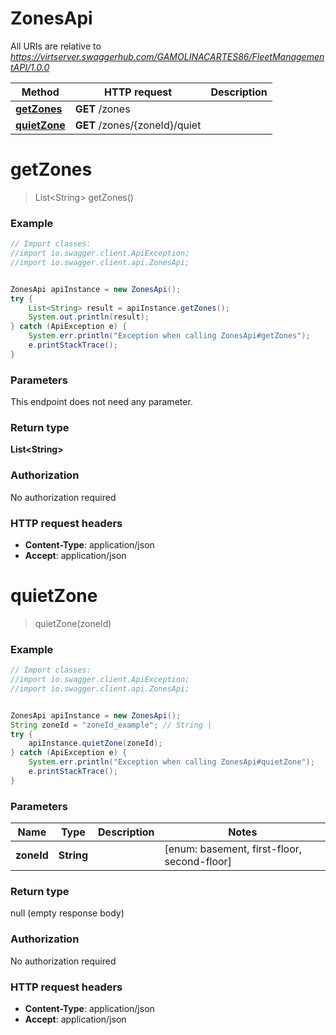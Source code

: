 # ZonesApi

All URIs are relative to *https://virtserver.swaggerhub.com/GAMOLINACARTES86/FleetManagementAPI/1.0.0*

Method | HTTP request | Description
------------- | ------------- | -------------
[**getZones**](ZonesApi.md#getZones) | **GET** /zones | 
[**quietZone**](ZonesApi.md#quietZone) | **GET** /zones/{zoneId}/quiet | 


<a name="getZones"></a>
# **getZones**
> List&lt;String&gt; getZones()



### Example
```java
// Import classes:
//import io.swagger.client.ApiException;
//import io.swagger.client.api.ZonesApi;


ZonesApi apiInstance = new ZonesApi();
try {
    List<String> result = apiInstance.getZones();
    System.out.println(result);
} catch (ApiException e) {
    System.err.println("Exception when calling ZonesApi#getZones");
    e.printStackTrace();
}
```

### Parameters
This endpoint does not need any parameter.

### Return type

**List&lt;String&gt;**

### Authorization

No authorization required

### HTTP request headers

 - **Content-Type**: application/json
 - **Accept**: application/json

<a name="quietZone"></a>
# **quietZone**
> quietZone(zoneId)



### Example
```java
// Import classes:
//import io.swagger.client.ApiException;
//import io.swagger.client.api.ZonesApi;


ZonesApi apiInstance = new ZonesApi();
String zoneId = "zoneId_example"; // String | 
try {
    apiInstance.quietZone(zoneId);
} catch (ApiException e) {
    System.err.println("Exception when calling ZonesApi#quietZone");
    e.printStackTrace();
}
```

### Parameters

Name | Type | Description  | Notes
------------- | ------------- | ------------- | -------------
 **zoneId** | **String**|  | [enum: basement, first-floor, second-floor]

### Return type

null (empty response body)

### Authorization

No authorization required

### HTTP request headers

 - **Content-Type**: application/json
 - **Accept**: application/json


